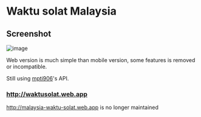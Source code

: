 # Waktu solat Malaysia

## Screenshot

![image](https://github.com/mptwaktusolat/app_waktu_solat_malaysia_web_legacy/assets/60868965/4aaad751-006d-4505-8c5d-b762c81bd41e)

Web version is much simple than mobile version, some features is removed or incompatible.

Still using [mpti906](https://mpt.i906.my/api.html)'s API.

### http://waktusolat.web.app

http://malaysia-waktu-solat.web.app is no longer maintained
